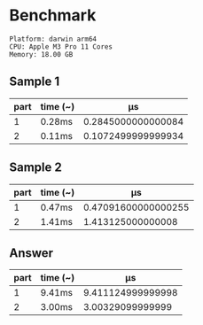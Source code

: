 # Benchmark

```
Platform: darwin arm64
CPU: Apple M3 Pro 11 Cores
Memory: 18.00 GB
```

## Sample 1

| part | time (~) | μs                 |
| ---- | -------- | ------------------ |
| 1    | 0.28ms   | 0.2845000000000084 |
| 2    | 0.11ms   | 0.1072499999999934 |

## Sample 2

| part | time (~) | μs                  |
| ---- | -------- | ------------------- |
| 1    | 0.47ms   | 0.47091600000000255 |
| 2    | 1.41ms   | 1.413125000000008   |

## Answer

| part | time (~) | μs                |
| ---- | -------- | ----------------- |
| 1    | 9.41ms   | 9.411124999999998 |
| 2    | 3.00ms   | 3.00329099999999  |
